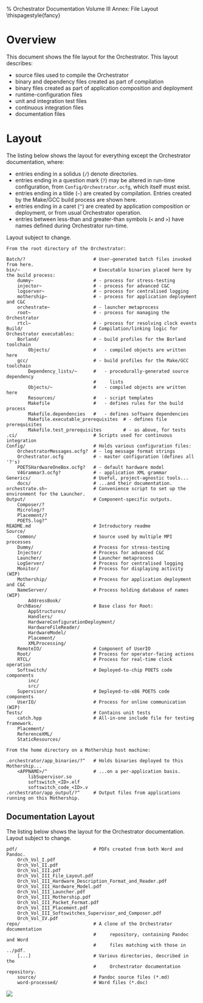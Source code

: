 % Orchestrator Documentation Volume III Annex: File Layout
\thispagestyle{fancy}

# Overview

This document shows the file layout for the Orchestrator. This layout
describes:

 - source files used to compile the Orchestrator
 - binary and dependency files created as part of compilation
 - binary files created as part of application composition and deployment
 - runtime-configuration files
 - unit and integration test files
 - continuous integration files
 - documentation files

# Layout

The listing below shows the layout for everything except the Orchestrator
documentation, where:

 - entries ending in a solidus (`/`) denote directories.
 - entries ending in a question mark (`?`) may be altered in run-time
   configuration, from `Config/Orchestrator.ocfg`, which itself must exist.
 - entries ending in a tilde (`~`) are created by compilation. Entries created
   by the Make/GCC build process are shown here.
 - entries ending in a caret (`^`) are created by application composition or
   deployment, or from usual Orchestrator operation.
 - entries between less-than and greater-than symbols (`<` and `>`) have names
   defined during Orchestrator run-time.

Layout subject to change.

```
From the root directory of the Orchestrator:

Batch/?                         # User-generated batch files invoked from here.
bin/~                           # Executable binaries placed here by the build process:
    dummy~                      # - process for stress-testing
    injector~                   # - process for advanced C&C
    logserver~                  # - process for centralised logging
    mothership~                 # - process for application deployment and C&C
    orchestrate~                # - launcher metaprocess
    root~                       # - process for managing the Orchestrator
    rtcl~                       # - process for resolving clock events
Build/                          # Compilation/linking logic for Orchestrator executables:
    Borland/                    # - build profiles for the Borland toolchain
        Objects/                #   - compiled objects are written here
    gcc/                        # - build profiles for the Make/GCC toolchain
        Dependency_lists/~      #   - procedurally-generated source dependency
                                #     lists
        Objects/~               #   - compiled objects are written here
        Resources/              #   - script templates
        Makefile                #   - defines rules for the build process
        Makefile.dependencies   #   - defines software dependencies
        Makefile.executable_prerequisites  # - defines file prerequisites
        Makefile.test_prerequisites        # - as above, for tests
.ci/                            # Scripts used for continuous integration
Config/                         # Holds various configuration files:
    OrchestratorMessages.ocfg?  # - log message format strings
    Orchestrator.ocfg           # - master configuration (defines all '?'s)
    POETSHardwareOneBox.ocfg?   # - default hardware model
    V4Grammar3.ocfg?            # - application XML grammar
Generics/                       # Useful, project-agnostic tools...
    docs/                       # ...and their documentation.
orchestrate.sh~                 # Convenience script to set up the environment for the Launcher.
Output/                         # Component-specific outputs.
    Composer/?
    Microlog/?
    Placement/?
    POETS.log?^
README.md                       # Introductory readme
Source/
    Common/                     # Source used by multiple MPI processes
    Dummy/                      # Process for stress-testing
    Injector/                   # Process for advanced C&C
    Launcher/                   # Launcher metaprocess
    LogServer/                  # Process for centralised logging
    Monitor/                    # Process for displaying activity (WIP)
    Mothership/                 # Process for application deployment and C&C
    NameServer/                 # Process holding database of names (WIP)
        AddressBook/
    OrchBase/                   # Base class for Root:
        AppStructures/
        Handlers/
        HardwareConfigurationDeployment/
        HardwareFileReader/
        HardwareModel/
        Placement/
        XMLProcessing/
    RemoteIO/                   # Component of UserIO
    Root/                       # Process for operator-facing actions
    RTCL/                       # Process for real-time clock operation
    Softswitch/                 # Deployed-to-chip POETS code components
        inc/
        src/
    Supervisor/                 # Deployed-to-x86 POETS code components
    UserIO/                     # Process for online communication (WIP)
Tests/                          # Contains unit tests
    catch.hpp                   # All-in-one include file for testing framework.
    Placement/
    ReferenceXML/
    StaticResources/

From the home directory on a Mothership host machine:

.orchestrator/app_binaries/?^   # Holds binaries deployed to this Mothership...
    <APPNAME>/^                 # ...on a per-application basis.
        libSupervisor.so
        softswitch_<ID>.elf
        softswitch_code_<ID>.v
.orchestrator/app_output/?^     # Output files from applications running on this Mothership.
```

## Documentation Layout

The listing below shows the layout for the Orchestrator documentation. Layout
subject to change.

```
pdf/                            # PDFs created from both Word and Pandoc.
    Orch_Vol_I.pdf
    Orch_Vol_II.pdf
    Orch_Vol_III.pdf
    Orch_Vol_III_File_Layout.pdf
    Orch_Vol_III_Hardware_Description_Format_and_Reader.pdf
    Orch_Vol_III_Hardware_Model.pdf
    Orch_Vol_III_Launcher.pdf
    Orch_Vol_III_Mothership.pdf
    Orch_Vol_III_Packet_Format.pdf
    Orch_Vol_III_Placement.pdf
    Orch_Vol_III_Softswitches_Supervisor_and_Composer.pdf
    Orch_Vol_IV.pdf
repo/                           # A clone of the Orchestrator documentation
                                #     repository, containing Pandoc and Word
                                #     files matching with those in ../pdf.
    [...]                       # Various directories, described in the
                                #     Orchestrator documentation repository.
    source/                     # Pandoc source files (*.md)
    word-processed/             # Word files (*.doc)
```

![](images/white_px.png)
